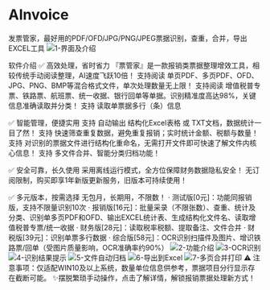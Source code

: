 # AInvoice
发票管家，最好用的PDF/OFD/JPG/PNG/JPEG票据识别，查重，合并，导出EXCEL工具
![1-界面及介绍](https://github.com/user-attachments/assets/9260b994-4ff0-4012-a809-654b9a956478)

软件介绍
✅ 高效处理，省时省力
『票管家』是一款报销类票据整理增效工具，相较传统手动阅读整理，AI速度飞跃10倍！
支持阅读 单页PDF、多页PDF、OFD、JPG、PNG、BMP等混合格式文件，单次处理数量无上限！
支持阅读 增值税普专票、铁路票、航班票、统一收据、银行回单等单据。识别精准度高达98%，关键信息准确读取并分类！
支持 读取单票据多行（条）信息

✅ 智能管理，便捷实用
支持 自动输出 结构化Excel表格 或 TXT文档，数据统计一目了然！
支持 快速筛查重复数据，避免重复报销；实时统计金额、税额与数量！
支持 对识别的票据文件进行结构化重命名，无需打开文件即可快速了解文件内核心信息！
支持 多文件合并、智能分类归档功能！

✅ 安全可靠，长久使用
采用离线运行模式，全方位保障财务数据隐私安全！
无订阅限制，购买即享1年新版更新服务，旧版本可持续使用！

✅ 多元版本，按需选择
无包月，长期用，不限数！
· 测试版[0元]：功能同报销版，支持不限量识别10次
· 报销版[16元]：批量采录（不限张数）、查重、统计及分类、识别单多页PDF和OFD、输出EXCEL统计表、生成结构化文件名、读取增值税普专票/统一收据
· 财务版[28元]：读取税率税额、提取备注、文件合并
· 财税版[39元]：识别单票多行数据
· 综合版[58元]：OCR识别扫描件及图片、增识铁路票/回单（受图片质量影响，OCR准确率约90%）
![2-功能介绍](https://github.com/user-attachments/assets/90e10ae6-3089-4a45-892d-c196cece0ab3)
![3-OCR识别](https://github.com/user-attachments/assets/5a641fda-ea12-4ceb-a34c-70a22991d13b)
![4-识别结果提示](https://github.com/user-attachments/assets/c50d91e5-1e86-44d7-881f-f2c90d7f34e3)
![5-文件自动归档](https://github.com/user-attachments/assets/d118a52e-f41e-4141-b61d-9112bf82a2dc)
![6-导出到Excel](https://github.com/user-attachments/assets/d5e39f00-5e38-4145-ad60-9829efa5f8fd)
![7-多页合并打印](https://github.com/user-attachments/assets/56ec7592-46b7-4ea5-aa39-63e9538bb29b)
⚠ 注意事项：仅适配WIN10及以上系统，数量单位信息供参考，票据项目分行显示存在截断可能。
✨摆脱繁琐手动操作，点击了解详情，解锁报销票据处理新方式！

